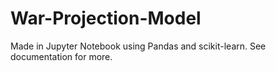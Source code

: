 # War-Projection-Model
Made in Jupyter Notebook using Pandas and scikit-learn. See documentation for more.
